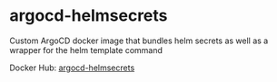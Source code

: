 # argocd-helmsecrets
Custom ArgoCD docker image that bundles helm secrets as well as a wrapper for the helm template command

Docker Hub: [argocd-helmsecrets](https://hub.docker.com/repository/docker/lilyes/argocdsecrets)
